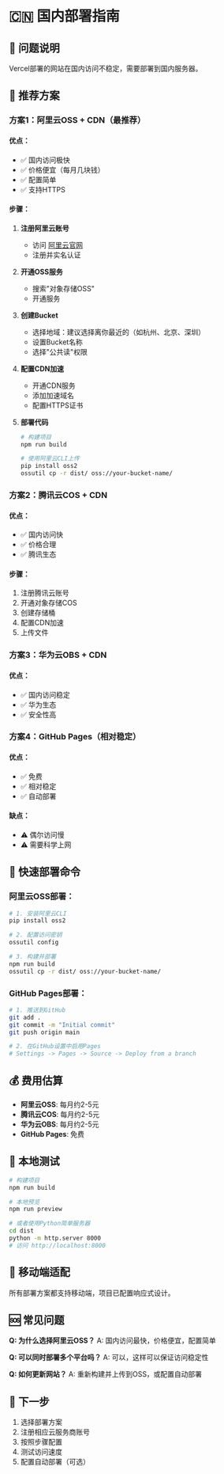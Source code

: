 # 🇨🇳 国内部署指南

## 🚨 问题说明

Vercel部署的网站在国内访问不稳定，需要部署到国内服务器。

## 🌟 推荐方案

### 方案1：阿里云OSS + CDN（最推荐）

#### 优点：
- ✅ 国内访问极快
- ✅ 价格便宜（每月几块钱）
- ✅ 配置简单
- ✅ 支持HTTPS

#### 步骤：

1. **注册阿里云账号**
   - 访问 [阿里云官网](https://www.aliyun.com/)
   - 注册并实名认证

2. **开通OSS服务**
   - 搜索"对象存储OSS"
   - 开通服务

3. **创建Bucket**
   - 选择地域：建议选择离你最近的（如杭州、北京、深圳）
   - 设置Bucket名称
   - 选择"公共读"权限

4. **配置CDN加速**
   - 开通CDN服务
   - 添加加速域名
   - 配置HTTPS证书

5. **部署代码**
   ```bash
   # 构建项目
   npm run build
   
   # 使用阿里云CLI上传
   pip install oss2
   ossutil cp -r dist/ oss://your-bucket-name/
   ```

### 方案2：腾讯云COS + CDN

#### 优点：
- ✅ 国内访问快
- ✅ 价格合理
- ✅ 腾讯生态

#### 步骤：
1. 注册腾讯云账号
2. 开通对象存储COS
3. 创建存储桶
4. 配置CDN加速
5. 上传文件

### 方案3：华为云OBS + CDN

#### 优点：
- ✅ 国内访问稳定
- ✅ 华为生态
- ✅ 安全性高

### 方案4：GitHub Pages（相对稳定）

#### 优点：
- ✅ 免费
- ✅ 相对稳定
- ✅ 自动部署

#### 缺点：
- ⚠️ 偶尔访问慢
- ⚠️ 需要科学上网

## 🚀 快速部署命令

### 阿里云OSS部署：
```bash
# 1. 安装阿里云CLI
pip install oss2

# 2. 配置访问密钥
ossutil config

# 3. 构建并部署
npm run build
ossutil cp -r dist/ oss://your-bucket-name/
```

### GitHub Pages部署：
```bash
# 1. 推送到GitHub
git add .
git commit -m "Initial commit"
git push origin main

# 2. 在GitHub设置中启用Pages
# Settings -> Pages -> Source -> Deploy from a branch
```

## 💰 费用估算

- **阿里云OSS**: 每月约2-5元
- **腾讯云COS**: 每月约2-5元  
- **华为云OBS**: 每月约2-5元
- **GitHub Pages**: 免费

## 🔧 本地测试

```bash
# 构建项目
npm run build

# 本地预览
npm run preview

# 或者使用Python简单服务器
cd dist
python -m http.server 8000
# 访问 http://localhost:8000
```

## 📱 移动端适配

所有部署方案都支持移动端，项目已配置响应式设计。

## 🆘 常见问题

**Q: 为什么选择阿里云OSS？**
A: 国内访问最快，价格便宜，配置简单

**Q: 可以同时部署多个平台吗？**
A: 可以，这样可以保证访问稳定性

**Q: 如何更新网站？**
A: 重新构建并上传到OSS，或配置自动部署

## 🎯 下一步

1. 选择部署方案
2. 注册相应云服务商账号
3. 按照步骤配置
4. 测试访问速度
5. 配置自动部署（可选）
